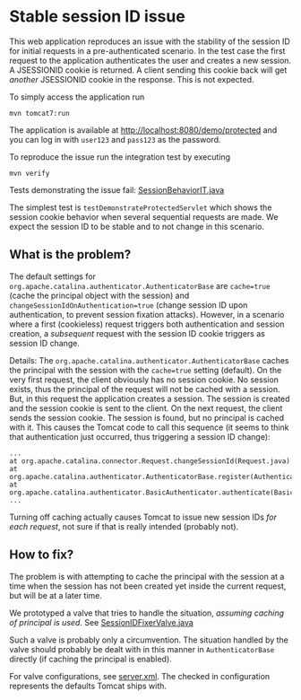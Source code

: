 # Stable session ID issue

This web application reproduces an issue with the stability of the session ID for initial requests in a pre-authenticated scenario.
In the test case the first request to the application authenticates the user and creates a new session. A JSESSIONID cookie is returned. A client sending this cookie back will get _another_ JSESSIONID cookie in the response. This is not expected.

To simply access the application run

	mvn tomcat7:run

The application is available at [http://localhost:8080/demo/protected](http://localhost:8080/demo/protected) and you can log in with `user123` and `pass123` as the password.

To reproduce the issue run the integration test by executing

	mvn verify

Tests demonstrating the issue fail: [SessionBehaviorIT.java](src/test/java/com/example/SessionBehaviorIT.java)

The simplest test is `testDemonstrateProtectedServlet` which shows the session cookie behavior when several sequential requests are made. We expect the session ID to be stable and to not change in this scenario.

## What is the problem?

The default settings for `org.apache.catalina.authenticator.AuthenticatorBase` are `cache=true` (cache the principal object with the session) and `changeSessionIdOnAuthentication=true` (change session ID upon authentication, to prevent session fixation attacks). However, in a scenario where a first (cookieless) request triggers both authentication and session creation, a _subsequent_ request with the session ID cookie triggers as session ID change.

Details: The `org.apache.catalina.authenticator.AuthenticatorBase` caches the principal with the session with the `cache=true` setting (default). On the very first request, the client obviously has no session cookie. No session exists, thus the principal of the request will not be cached with a session. But, in this request the application creates a session. The session is created and the session cookie is sent to the client.
On the next request, the client sends the session cookie. The session is found, but no principal is cached with it. This causes the Tomcat code to call this sequence (it seems to think that authentication just occurred, thus triggering a session ID change):

	...
	at org.apache.catalina.connector.Request.changeSessionId(Request.java)
	at org.apache.catalina.authenticator.AuthenticatorBase.register(AuthenticatorBase.java)
	at org.apache.catalina.authenticator.BasicAuthenticator.authenticate(BasicAuthenticator.java)
	...

Turning off caching actually causes Tomcat to issue new session IDs _for each request_, not sure if that is really intended (probably not).

## How to fix?

The problem is with attempting to cache the principal with the session at a time when the session has not been created yet inside the current request, but will be at a later time.

We prototyped a valve that tries to handle the situation, _assuming caching of principal is used_. See [SessionIDFixerValve.java](src/test/java/com/example/tc7/SessionIDFixerValve.java)

Such a valve is probably only a circumvention. The situation handled by the valve should probably be dealt with in this manner in `AuthenticatorBase` directly (if caching the principal is enabled).

For valve configurations, see [server.xml](src/test/tomcat7/server.xml). The checked in configuration represents the defaults Tomcat ships with. 